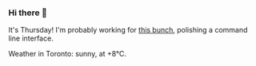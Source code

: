 ### Hi there :wave:

It's Thursday! I'm probably working for [this bunch](https://github.com/kohofinancial), polishing a command line interface.

Weather in Toronto: sunny, at +8°C.
